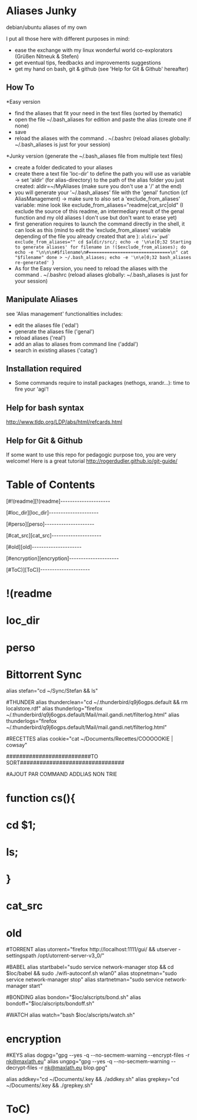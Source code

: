 Aliases Junky
=======

debian/ubuntu aliases of my own


I put all those here with different purposes in mind:
- ease the exchange with my linux wonderful world co-explorators (Grüßen Nitneuk & Stefen)
- get eventual tips, feedbacks and improvements suggestions
- get my hand on bash, git & github (see 'Help for Git & Github' hereafter)


How To
-------

*Easy version
- find the aliases that fit your need in the text files (sorted by thematic)
- open the file ~/.bash_aliases for edition and paste the alias (create one if none)
- save
- reload the aliases with the command . ~/.bashrc (reload aliases globally: ~/.bash_aliases is just for your session)

*Junky version (generate the ~/.bash_aliases file from multiple text files)
- create a folder dedicated to your aliases
- create there a text file 'loc-dir' to define the path you will use as variable
	-> set 'aldir' (for alias-directory) to the path of the alias folder you just created: aldir=~/MyAliases
	(make sure you don't use a '/' at the end)
- you will generate your '~/.bash_aliases' file with the 'genal' function (cf AliasManagement)
	-> make sure to also set a 'exclude_from_aliases' variable: mine look like exclude_from_aliases="readme|cat_src|old"
		(I exclude the source of this readme, an intermediary result of the genal function and my old aliases I don't use but don't want to erase yet)
- first generation requires to launch the command directly in the shell, it can look as this (mind to edit the 'exclude_from_aliases' variable depending of the file you already created that are ):
	```aldir=`pwd`
	exclude_from_aliases=""
	cd $aldir/src/;
	echo -e '\n\e[0;32 Starting to generate aliases'
  	for filename in !($exclude_from_aliases); do
    	echo -e "\n\n\n#$filename\n#===============================\n"
    	cat "$filename"
  	done > ~/.bash_aliases;
  	echo -e '\n\e[0;32 bash_aliases re-generated'
	}```
- As for the Easy version, you need to reload the aliases with the command . ~/.bashrc (reload aliases globally: ~/.bash_aliases is just for your session)
	

Manipulate Aliases
-------
see 'Alias management'
functionalities includes:
- edit the aliases file ('edal')
- generate the aliases file ('genal')
- reload aliases ('real')
- add an alias to aliases from command line ('addal')
- search in existing aliases ('catag')

Installation required
-------
- Some commands require to install packages (nethogs, xrandr...): time to fire your 'agi'!

Help for bash syntax
------
http://www.tldp.org/LDP/abs/html/refcards.html

Help for Git & Github
------
If some want to use this repo for pedagogic purpose too, you are very welcome!
Here is a great tutorial http://rogerdudler.github.io/git-guide/


Table of Contents
=================
[#!(readme][!(readme]---------------------


[#loc_dir][loc_dir]---------------------


[#perso][perso]---------------------


[#cat_src][cat_src]---------------------


[#old][old]---------------------


[#encryption][encryption]---------------------


[#ToC)][ToC)]---------------------




!(readme
===============================




loc_dir
===============================




perso
===============================

# Bittorrent Sync
alias stefan="cd ~/Sync/Stefan && ls"

#THUNDER
alias thunderclean="cd ~/.thunderbird/q9j6ogps.default && rm localstore.rdf"
alias thunderlog="firefox ~/.thunderbird/q9j6ogps.default/Mail/mail.gandi.net/filterlog.html"
alias thunderlogs="firefox ~/.thunderbird/q9j6ogps.default/Mail/mail.gandi.net/filterlog.html"

#RECETTES
alias cookie="cat ~/Documents/Recettes/COOOOOKIE | cowsay"

##########################TO SORT################################


#AJOUT PAR COMMAND ADDLIAS NON TRIE


# function cs(){
#   cd $1;
#   ls;
# }



cat_src
===============================




old
===============================

#TORRENT
alias utorrent="firefox http://localhost:1111/gui/ && utserver -settingspath /opt/utorrent-server-v3_0/"

#BABEL
alias startbabel="sudo service network-manager stop && cd $loc/babel && sudo ./wifi-autoconf.sh wlan0"
alias stopnetman="sudo service network-manager stop"
alias startnetman="sudo service network-manager start"

#BONDING
alias bondon="$loc/alscripts/bond.sh"
alias bondoff="$loc/alscripts/bondoff.sh"


#WATCH
alias watch="bash $loc/alscripts/watch.sh"


encryption
===============================

#KEYS
alias dogpg="gpg --yes -q --no-secmem-warning --encrypt-files -r nk@maxlath.eu"
alias ungpg="gpg --yes -q --no-secmem-warning --decrypt-files  -r nk@maxlath.eu blop.gpg"

alias addkey="cd ~/Documents/.key && ./addkey.sh"
alias grepkey="cd ~/Documents/.key && ./grepkey.sh"


ToC)
===============================

